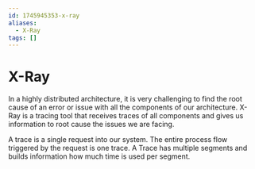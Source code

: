 ```yaml
---
id: 1745945353-x-ray
aliases:
  - X-Ray
tags: []
---
```


# X-Ray

In a highly distributed architecture, it is very challenging to find the root cause of an error or issue with all the components of our architecture. X-Ray is a tracing tool that receives traces of all components and gives us information to root cause the issues we are facing.

A trace is a single request into our system. The entire process flow triggered by the request is one trace. A Trace has multiple segments and builds information how much time is used per segment.


